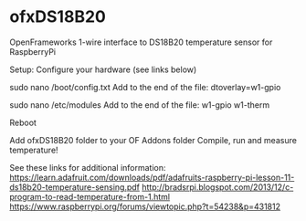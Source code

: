 # ofxDS18B20
OpenFrameworks 1-wire interface to DS18B20 temperature sensor for RaspberryPi

Setup:
Configure your hardware (see links below)

sudo nano /boot/config.txt
Add to the end of the file:
dtoverlay=w1-gpio

sudo nano /etc/modules
Add to the end of the file:
w1-gpio
w1-therm

Reboot

Add ofxDS18B20 folder to your OF Addons folder
Compile, run and measure temperature!

See these links for additional information:
https://learn.adafruit.com/downloads/pdf/adafruits-raspberry-pi-lesson-11-ds18b20-temperature-sensing.pdf
http://bradsrpi.blogspot.com/2013/12/c-program-to-read-temperature-from-1.html
https://www.raspberrypi.org/forums/viewtopic.php?t=54238&p=431812
